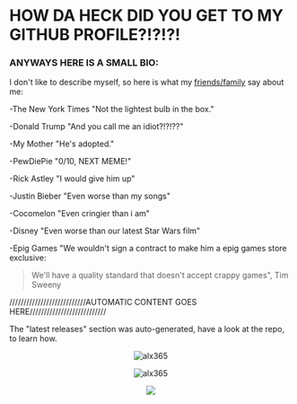 # HOW DA HECK DID YOU GET TO MY GITHUB PROFILE?!?!?!
### ANYWAYS HERE IS A SMALL BIO:
 I don't like to describe myself, so here is what my [friends/family](https://www.youtube.com/watch?v=-QRR7TPQizI) say about me:

 -The New York Times "Not the lightest bulb in the box."

 -Donald Trump "And you call me an idiot?!?!??"

 -My Mother "He's adopted."

 -PewDiePie "0/10, NEXT MEME!"

 -Rick Astley "I would give him up"

 -Justin Bieber "Even worse than my songs"

 -Cocomelon "Even cringier than i am"

  -Disney "Even worse than our latest Star Wars film"

 -Epig Games "We wouldn't sign a contract to make him a epig games store exclusive:
 > We'll have a quality standard that doesn't accept crappy games", Tim Sweeny




///////////////////////////AUTOMATIC CONTENT GOES HERE///////////////////////////

The "latest releases" section was auto-generated, have a look at the repo, to learn how.





<p align="center"> <img src="https://komarev.com/ghpvc/?username=alx365" alt="alx365" /> </p> <p align="center"> <img src="https://github-readme-stats.vercel.app/api?username=alx365&show_icons=true&theme=radical" alt="alx365" /> 
</p> 
<p align="center">
    <img src="https://github-readme-stats.vercel.app/api/top-langs/?username=alx365&theme=radical" />
</p>





